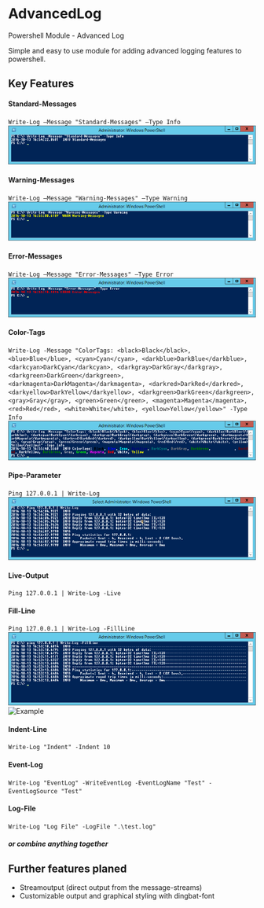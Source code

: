 ﻿# AdvancedLog
Powershell Module - Advanced Log

Simple and easy to use module for adding advanced logging features to powershell.

## Key Features

#### Standard-Messages
`Write-Log –Message "Standard-Messages" –Type Info`
![Example](https://github.com/MaikKram/AdvancedLog/blob/dev/gfx/sample1.png)

#### Warning-Messages
`Write-Log –Message "Warning-Messages" –Type Warning`
![Example](https://github.com/MaikKram/AdvancedLog/blob/dev/gfx/sample2.png)

#### Error-Messages
`Write-Log –Message "Error-Messages" –Type Error`
![Example](https://github.com/MaikKram/AdvancedLog/blob/dev/gfx/sample3.png)

#### Color-Tags
`Write-Log -Message "ColorTags: <black>Black</black>, <blue>Blue</blue>, <cyan>Cyan</cyan>, <darkblue>DarkBlue</darkblue>, <darkcyan>DarkCyan</darkcyan>, <darkgray>DarkGray</darkgray>, <darkgreen>DarkGreen</darkgreen>, <darkmagenta>DarkMagenta</darkmagenta>, <darkred>DarkRed</darkred>, <darkyellow>DarkYellow</darkyellow>, <darkgreen>DarkGreen</darkgreen>, <gray>Gray</gray>, <green>Green</green>, <magenta>Magenta</magenta>, <red>Red</red>, <white>White</white>, <yellow>Yellow</yellow>" -Type Info`
![Example](https://github.com/MaikKram/AdvancedLog/blob/dev/gfx/sample4.png)

#### Pipe-Parameter
`Ping 127.0.0.1 | Write-Log`
![Example](https://github.com/MaikKram/AdvancedLog/blob/dev/gfx/sample5.png)

#### Live-Output
`Ping 127.0.0.1 | Write-Log -Live`

#### Fill-Line
`Ping 127.0.0.1 | Write-Log -FillLine`
![Example](https://github.com/MaikKram/AdvancedLog/blob/dev/gfx/sample6.png)
![Example](https://github.com/MaikKram/AdvancedLog/blob/dev/gfx/sample6.1.png)

#### Indent-Line
`Write-Log "Indent" -Indent 10`

#### Event-Log
`Write-Log "EventLog" -WriteEventLog -EventLogName "Test" -EventLogSource "Test"`

#### Log-File 
`Write-Log "Log File" -LogFile ".\test.log"`

##### or combine anything together


## Further features planed

* Streamoutput (direct output from the message-streams)
* Customizable output and graphical styling with dingbat-font
